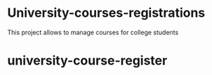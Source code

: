 # University-courses-registrations
This project allows to manage courses for college students
# university-course-register
